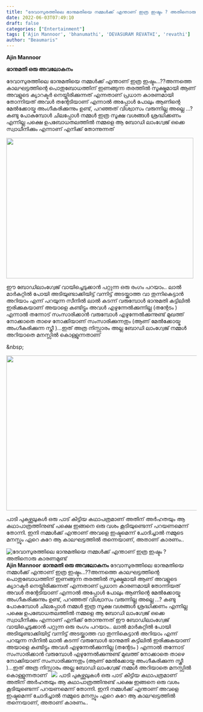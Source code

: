 ```yaml
---
title: "ദേവാസുരത്തിലെ ഭാനുമതിയെ നമ്മൾക്ക് എന്താണ് ഇത്ര ഇഷ്ടം ? അതിനൊരു കാരണമുണ്ട്"
date: 2022-06-03T07:49:10
draft: false
categories: ["Entertainment"]
tags: ['Ajin Mannoor', 'bhanumathi', 'DEVASURAM REVATHI', 'revathi']
author: "Beaumaris"
---
```


<strong>Ajin Mannoor</strong>

<strong>ഭാനുമതി ഒരു അവലോകനം</strong>

ദേവാസുരത്തിലെ ഭാനുമതിയെ നമ്മൾക്ക് എന്താണ് ഇത്ര ഇഷ്ടം...??അന്നത്തെ കാലഘട്ടത്തിന്റെ പൊതുബോധത്തിന് ഇണങ്ങുന്ന തരത്തിൽ സൂക്ഷ്മമായി ആണ് അവളുടെ ക്യാറക്ടർ നെയ്തിരിക്കുന്നത് എന്നതാണ് പ്രധാന കാരണമായി തോന്നിയത് അവൾ തന്റേടിയാണ് എന്നാൽ അപ്പോൾ പോലും ആണിന്റെ മേൽക്കോയ്മ അംഗീകരിക്കുന്നും ഉണ്ട്, പറഞ്ഞത് വിശ്വാസം വരുന്നില്ല അല്ലെ ...? കണ്ടു പോകുമ്പോൾ ചിലപ്പോൾ നമ്മൾ ഇത്ര സൂക്ഷ വശങ്ങൾ ശ്രദ്ധിക്കണം എന്നില്ല പക്ഷെ ഉപബോധതലത്തിൽ നമ്മളെ ആ ബോഡി ലാംഗ്വേജ് ഒക്കെ സ്വാധീനിക്കും എന്നാണ് എനിക്ക് തോന്നുന്നത്

<img class=" wp-image-337552 aligncenter" src="https://cdn.boolokam.com/articles/2022/06/DWDWD2222.jpg" alt="" width="495" height="371" />

ഈ ബോഡിലാംഗ്വേജ് വായിച്ചെടുക്കാൻ പറ്റുന്ന ഒരു രംഗം പറയാം.. ലാൽ മാർകറ്റിൽ പോയി അടിയുണ്ടാക്കിയിട്ട് വന്നിട്ട് അടയ്ക്കാത്ത വാ തുന്നികെട്ടാൻ അറിയാം എന്ന് പറയുന്ന സീനിൽ ലാൽ കടന്ന് വരുമ്പോൾ ഭാനുമതി കട്ടിലിൽ ഇരിക്കുകയാണ് അയാളെ കണ്ടിട്ടും അവൾ എഴുന്നേൽക്കുന്നില്ല (തന്റേടം ) എന്നാൽ തന്നോട് സംസാരിക്കാൻ വരുമ്പോൾ എഴുന്നേൽക്കുന്നുണ്ട് മുഖത്ത് നോക്കാതെ താഴെ നോക്കിയാണ് സംസാരിക്കുന്നതും (ആണ് മേൽക്കോയ്മ അംഗീകരിക്കുന്ന സ്ത്രീ )...ഇത് അത്ര നിസ്സാരം അല്ല ബോഡി ലാംഗ്വേജ് നമ്മൾ അറിയാതെ മനസ്സിൽ കൊള്ളുന്നതാണ്

&amp;nbsp;

<img class="wp-image-337553 aligncenter" src="https://cdn.boolokam.com/articles/2022/06/FWFW3.webp" alt="" width="622" height="409" />

പാടി പുകഴ്ത്തലുകൾ ഒരു പാട് കിട്ടിയ കഥാപത്രമാണ് അതിന് അർഹതയും ആ കഥാപാത്രത്തിനുണ്ട് പക്ഷെ ഇങ്ങനെ ഒരു വശം കൂടിയുണ്ടെന്ന് പറയണമെന്ന് തോന്നി. ഇനി നമ്മൾക്ക് എന്താണ് അവളെ ഇഷ്ടമെന്ന് ചോദിച്ചാൽ നമ്മുടെ മനസ്സും ഏറെ കുറേ ആ കാലഘട്ടത്തിൽ തന്നെയാണ്, അതാണ് കാരണം..


![ദേവാസുരത്തിലെ ഭാനുമതിയെ നമ്മൾക്ക് എന്താണ് ഇത്ര ഇഷ്ടം ? അതിനൊരു കാരണമുണ്ട്](https://cdn.boolokam.com/articles/2022/06/DWDWD2222.jpg)**Ajin Mannoor** **ഭാനുമതി ഒരു അവലോകനം** ദേവാസുരത്തിലെ ഭാനുമതിയെ നമ്മൾക്ക് എന്താണ് ഇത്ര ഇഷ്ടം...??അന്നത്തെ കാലഘട്ടത്തിന്റെ പൊതുബോധത്തിന് ഇണങ്ങുന്ന തരത്തിൽ സൂക്ഷ്മമായി ആണ് അവളുടെ ക്യാറക്ടർ നെയ്തിരിക്കുന്നത് എന്നതാണ് പ്രധാന കാരണമായി തോന്നിയത് അവൾ തന്റേടിയാണ് എന്നാൽ അപ്പോൾ പോലും ആണിന്റെ മേൽക്കോയ്മ അംഗീകരിക്കുന്നും ഉണ്ട്, പറഞ്ഞത് വിശ്വാസം വരുന്നില്ല അല്ലെ ...? കണ്ടു പോകുമ്പോൾ ചിലപ്പോൾ നമ്മൾ ഇത്ര സൂക്ഷ വശങ്ങൾ ശ്രദ്ധിക്കണം എന്നില്ല പക്ഷെ ഉപബോധതലത്തിൽ നമ്മളെ ആ ബോഡി ലാംഗ്വേജ് ഒക്കെ സ്വാധീനിക്കും എന്നാണ് എനിക്ക് തോന്നുന്നത് ഈ ബോഡിലാംഗ്വേജ് വായിച്ചെടുക്കാൻ പറ്റുന്ന ഒരു രംഗം പറയാം.. ലാൽ മാർകറ്റിൽ പോയി അടിയുണ്ടാക്കിയിട്ട് വന്നിട്ട് അടയ്ക്കാത്ത വാ തുന്നികെട്ടാൻ അറിയാം എന്ന് പറയുന്ന സീനിൽ ലാൽ കടന്ന് വരുമ്പോൾ ഭാനുമതി കട്ടിലിൽ ഇരിക്കുകയാണ് അയാളെ കണ്ടിട്ടും അവൾ എഴുന്നേൽക്കുന്നില്ല (തന്റേടം ) എന്നാൽ തന്നോട് സംസാരിക്കാൻ വരുമ്പോൾ എഴുന്നേൽക്കുന്നുണ്ട് മുഖത്ത് നോക്കാതെ താഴെ നോക്കിയാണ് സംസാരിക്കുന്നതും (ആണ് മേൽക്കോയ്മ അംഗീകരിക്കുന്ന സ്ത്രീ )...ഇത് അത്ര നിസ്സാരം അല്ല ബോഡി ലാംഗ്വേജ് നമ്മൾ അറിയാതെ മനസ്സിൽ കൊള്ളുന്നതാണ് &nbsp; ![](https://cdn.boolokam.com/articles/2022/06/FWFW3.webp) പാടി പുകഴ്ത്തലുകൾ ഒരു പാട് കിട്ടിയ കഥാപത്രമാണ് അതിന് അർഹതയും ആ കഥാപാത്രത്തിനുണ്ട് പക്ഷെ ഇങ്ങനെ ഒരു വശം കൂടിയുണ്ടെന്ന് പറയണമെന്ന് തോന്നി. ഇനി നമ്മൾക്ക് എന്താണ് അവളെ ഇഷ്ടമെന്ന് ചോദിച്ചാൽ നമ്മുടെ മനസ്സും ഏറെ കുറേ ആ കാലഘട്ടത്തിൽ തന്നെയാണ്, അതാണ് കാരണം..
